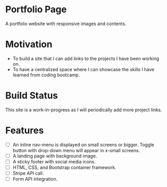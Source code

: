 # Portfolio Page

A portfolio website with responsive images and contents.

# Motivation

- To build a site that I can add links to the projects I have been working on.
- To have a centralized space where I can showcase the skills I have learned from coding bootcamp.

# Build Status

This site is a work-in-progress as I will periodically add more project links.

# Features

- [ ] An inline nav-menu is displayed on small screens or bigger. Toggle button with drop-down menu will appear in x-small screens.
- [ ] A landing page with background image.
- [ ] A sticky footer with social media icons.
- [ ] HTML, CSS, and Bootstrap container framework.
- [ ] Stripe API call.
- [ ] Form API integration.
